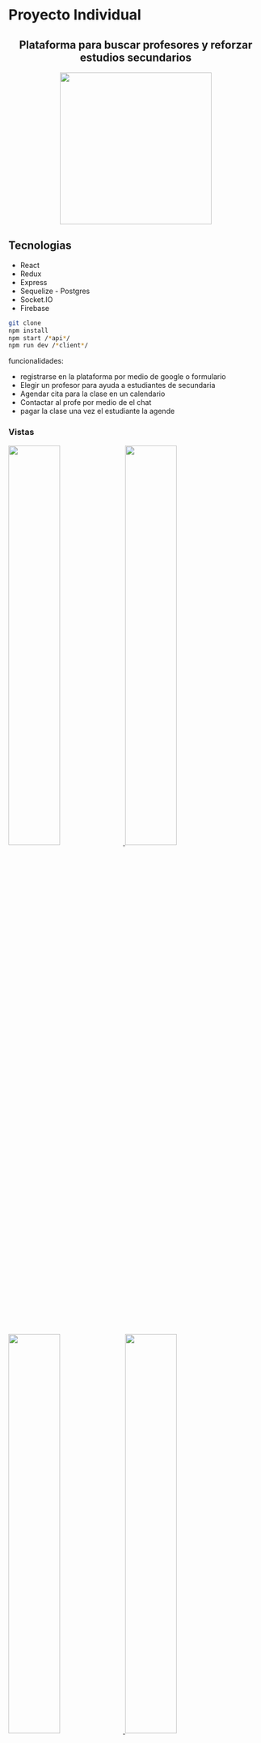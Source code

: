 # Proyecto Individual 
<h2 align="center"> Plataforma para buscar profesores y reforzar estudios secundarios</h2>
<p align="center">
  <img height="300" src="https://user-images.githubusercontent.com/86250631/209411417-1b65a67b-f3e9-4e20-b0a8-9bd036d8af16.jpg" />
</p>


## Tecnologias

- React
- Redux
- Express
- Sequelize - Postgres
- Socket.IO
- Firebase




```bash
git clone
npm install
npm start /*api*/
npm run dev /*client*/
```



funcionalidades:

- registrarse en la plataforma por medio de google o formulario
- Elegir un profesor para ayuda a estudiantes de secundaria
- Agendar cita para la clase en un calendario
- Contactar al profe por medio de el chat 
- pagar la clase una vez el estudiante la agende

### Vistas

 <p align="left"> <a href="https://getbootstrap.com" target="_blank" rel="noreferrer"> 
 <img width="45%" src="https://user-images.githubusercontent.com/86250631/209411788-11625028-a8df-4c44-8d2f-df904765656a.png"/>
 <img width="45%" src="https://user-images.githubusercontent.com/86250631/209412056-ac646ab1-8cd1-445b-b1c6-aec9214a7686.png"/>
 <img width="45%" src="https://user-images.githubusercontent.com/86250631/209412080-c831d1eb-f69c-4e77-b0c6-9845298a75d5.png"/>
 <img width="45%" src="https://user-images.githubusercontent.com/86250631/209412080-c831d1eb-f69c-4e77-b0c6-9845298a75d5.png"/>
 <img width="45%" src="https://user-images.githubusercontent.com/86250631/209412122-efb906fa-c520-43c5-9737-a8c7deebc011.png"/>
 <img width="45%" src="https://user-images.githubusercontent.com/86250631/209412159-4f86d54b-2ab1-4bf1-b85b-e9c05274a539.png"/>
 <img width="45%" src="https://user-images.githubusercontent.com/86250631/209412205-b3fcf0fa-1afb-4700-af86-da3c84cd9717.png"/>
 <img width="45%" src="https://user-images.githubusercontent.com/86250631/209412182-8f8139e9-313b-439d-ba38-c542f76b98a5.png"/>
 <img width="45%" src=""/>
 <img width="45%" src=""/>
 <img width="45%" src=""/>
 <img width="45%" src=""/>
 

 </p>
 
